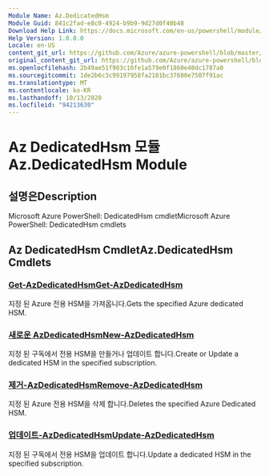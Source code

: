```yaml
---
Module Name: Az.DedicatedHsm
Module Guid: 841c2fad-e8c0-4924-b9b9-9d27d0f40b48
Download Help Link: https://docs.microsoft.com/en-us/powershell/module/az.dedicatedhsm
Help Version: 1.0.0.0
Locale: en-US
content_git_url: https://github.com/Azure/azure-powershell/blob/master/src/DedicatedHsm/help/Az.DedicatedHsm.md
original_content_git_url: https://github.com/Azure/azure-powershell/blob/master/src/DedicatedHsm/help/Az.DedicatedHsm.md
ms.openlocfilehash: 2b49ae51f903c16fe1a579e0f1860e48dc1787a0
ms.sourcegitcommit: 1de2b6c3c99197958fa2101bc37680e7507f91ac
ms.translationtype: MT
ms.contentlocale: ko-KR
ms.lasthandoff: 10/13/2020
ms.locfileid: "94213630"
---
```

# <span data-ttu-id="3b086-101">Az DedicatedHsm 모듈</span><span class="sxs-lookup"><span data-stu-id="3b086-101">Az.DedicatedHsm Module</span></span>
## <span data-ttu-id="3b086-102">설명은</span><span class="sxs-lookup"><span data-stu-id="3b086-102">Description</span></span>
<span data-ttu-id="3b086-103">Microsoft Azure PowerShell: DedicatedHsm cmdlet</span><span class="sxs-lookup"><span data-stu-id="3b086-103">Microsoft Azure PowerShell: DedicatedHsm cmdlets</span></span>

## <span data-ttu-id="3b086-104">Az DedicatedHsm Cmdlet</span><span class="sxs-lookup"><span data-stu-id="3b086-104">Az.DedicatedHsm Cmdlets</span></span>
### [<span data-ttu-id="3b086-105">Get-AzDedicatedHsm</span><span class="sxs-lookup"><span data-stu-id="3b086-105">Get-AzDedicatedHsm</span></span>](Get-AzDedicatedHsm.md)
<span data-ttu-id="3b086-106">지정 된 Azure 전용 HSM을 가져옵니다.</span><span class="sxs-lookup"><span data-stu-id="3b086-106">Gets the specified Azure dedicated HSM.</span></span>

### [<span data-ttu-id="3b086-107">새로운 AzDedicatedHsm</span><span class="sxs-lookup"><span data-stu-id="3b086-107">New-AzDedicatedHsm</span></span>](New-AzDedicatedHsm.md)
<span data-ttu-id="3b086-108">지정 된 구독에서 전용 HSM을 만들거나 업데이트 합니다.</span><span class="sxs-lookup"><span data-stu-id="3b086-108">Create or Update a dedicated HSM in the specified subscription.</span></span>

### [<span data-ttu-id="3b086-109">제거-AzDedicatedHsm</span><span class="sxs-lookup"><span data-stu-id="3b086-109">Remove-AzDedicatedHsm</span></span>](Remove-AzDedicatedHsm.md)
<span data-ttu-id="3b086-110">지정 된 Azure 전용 HSM을 삭제 합니다.</span><span class="sxs-lookup"><span data-stu-id="3b086-110">Deletes the specified Azure Dedicated HSM.</span></span>

### [<span data-ttu-id="3b086-111">업데이트-AzDedicatedHsm</span><span class="sxs-lookup"><span data-stu-id="3b086-111">Update-AzDedicatedHsm</span></span>](Update-AzDedicatedHsm.md)
<span data-ttu-id="3b086-112">지정 된 구독에서 전용 HSM을 업데이트 합니다.</span><span class="sxs-lookup"><span data-stu-id="3b086-112">Update a dedicated HSM in the specified subscription.</span></span>

